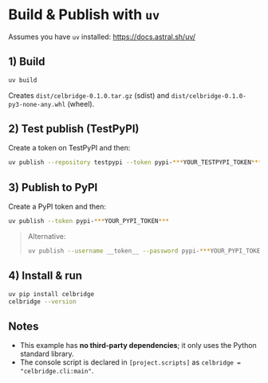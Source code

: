 # Build & Publish with `uv`

Assumes you have `uv` installed: https://docs.astral.sh/uv/

## 1) Build
```bash
uv build
```
Creates `dist/celbridge-0.1.0.tar.gz` (sdist) and `dist/celbridge-0.1.0-py3-none-any.whl` (wheel).

## 2) Test publish (TestPyPI)
Create a token on TestPyPI and then:
```bash
uv publish --repository testpypi --token pypi-***YOUR_TESTPYPI_TOKEN***
```

## 3) Publish to PyPI
Create a PyPI token and then:
```bash
uv publish --token pypi-***YOUR_PYPI_TOKEN***
```

> Alternative:
> ```bash
> uv publish --username __token__ --password pypi-***YOUR_PYPI_TOKEN***
> ```

## 4) Install & run
```bash
uv pip install celbridge
celbridge --version
```

## Notes
- This example has **no third‑party dependencies**; it only uses the Python standard library.
- The console script is declared in `[project.scripts]` as `celbridge = "celbridge.cli:main"`.
